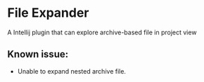 # File Expander
A Intellij plugin that can explore archive-based file in project view

## Known issue:
* Unable to expand nested archive file.